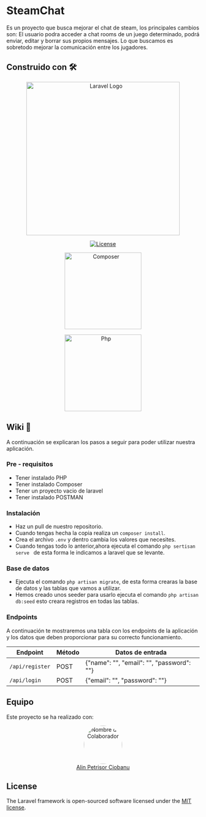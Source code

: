 # SteamChat

Es un proyecto que busca mejorar el chat de steam, los principales cambios son: El usuario podra acceder a chat rooms de un juego determinado, podrá enviar, editar y borrar sus propios mensajes. Lo que buscamos es sobretodo mejorar la comunicación entre los jugadores.

## Construido con 🛠️

<p align="center"><a href="https://laravel.com" target="_blank"><img src="https://raw.githubusercontent.com/laravel/art/master/logo-lockup/5%20SVG/2%20CMYK/1%20Full%20Color/laravel-logolockup-cmyk-red.svg" width="400" alt="Laravel Logo"></a></p>

<p align="center">
<a href="https://packagist.org/packages/laravel/framework"><img src="https://img.shields.io/packagist/l/laravel/framework"  alt="License"></a>
</p>

<p align="center">
    <a href="https://getcomposer.org">
        <img src="https://getcomposer.org/img/logo-composer-transparent.png" width="200" alt="Composer">
    </a>
</p>

<p align="center">
    <a href="https://www.php.net/">
        <img src="https://www.php.net/images/logos/php-logo.svg" width="200" alt="Php">
    </a>
</p>

## Wiki 📖

A continuación se explicaran los pasos a seguir para poder utilizar nuestra aplicación.

### Pre - requisitos

-   Tener instalado PHP
-   Tener instalado Composer
-   Tener un proyecto vacio de laravel
-   Tener instalado POSTMAN

### Instalación

-   Haz un pull de nuestro repositorio.
-   Cuando tengas hecha la copia realiza un `composer install`.
-   Crea el archivo `.env` y dentro cambia los valores que necesites.
-   Cuando tengas todo lo anterior,ahora ejecuta el comando `php sertisan serve ` de esta forma le indicamos a laravel que se levante.

### Base de datos

-   Ejecuta el comando `php artisan migrate`, de esta forma crearas la base de datos y las tablas que vamos a utilizar.
-   Hemos creado unos seeder para usarlo ejecuta el comando `php artisan db:seed` esto creara registros en todas las tablas.

### Endpoints
A continuación te mostraremos una tabla con los endpoints de la aplicación y los datos que deben proporcionar para su correcto funcionamiento.

| Endpoint        | Método | Datos de entrada                          |
| --------------- | ------ | ----------------------------------------- |
| `/api/register` | POST   | {"name": "", "email": "", "password": ""} |
| `/api/login`    | POST   | {"email": "", "password": ""}             |

## Equipo

Este proyecto se ha realizado con:

<div align="center">
  <a href="https://github.com/AlinPetrisorCiobanu">
    <img src="https://avatars.githubusercontent.com/u/126453796?v=4" alt="Nombre del Colaborador" width="100" style="border-radius:50%">
  </a>
  <br>
  <a href="https://github.com/AlinPetrisorCiobanu">Alin Petrisor Ciobanu</a>
</div>

## License

The Laravel framework is open-sourced software licensed under the [MIT license](https://opensource.org/licenses/MIT).


